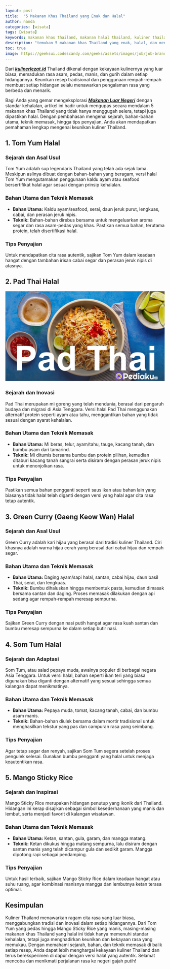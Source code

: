 ```yaml
---
layout: post
title:  "5 Makanan Khas Thailand yang Enak dan Halal"
author: nanda
categories: [wisata]
tags: [wisata]
keywords: makanan khas thailand, makanan halal thailand, kuliner thailand, makanan enak, resep thailand, wisata kuliner, makanan halal
description: "temukan 5 makanan khas Thailand yang enak, halal, dan menggugah selera. Artikel mendalam ini mengupas rahasia kuliner Thailand yang autentik dan ramah bagi pencinta makanan halal."
toc: true
image: https://geeksui.codescandy.com/geeks/assets/images/job/job-brand-logo/job-list-logo-1.svg
---
```


Dari ***[kulinerlezat.id](https://kulinerlezat.id)*** Thailand dikenal dengan kekayaan kulinernya yang luar biasa, memadukan rasa asam, pedas, manis, dan gurih dalam setiap hidangannya. Keunikan resep tradisional dan penggunaan rempah-rempah membuat setiap hidangan selalu menawarkan pengalaman rasa yang berbeda dan menarik.

Bagi Anda yang gemar mengeksplorasi ***[Makanan Luar Negeri](https://kulinerlezat.id/eksplorasi/makanan-khas-dari-berbagai-negara-yang-wajib-dicoba/)*** dengan standar kehalalan, artikel ini hadir untuk mengupas secara mendalam 5 makanan khas Thailand yang tidak hanya menggugah selera, tetapi juga dipastikan halal. Dengan pembahasan mengenai sejarah, bahan-bahan utama, teknik memasak, hingga tips penyajian, Anda akan mendapatkan pemahaman lengkap mengenai keunikan kuliner Thailand.

## 1. Tom Yum Halal

### Sejarah dan Asal Usul
Tom Yum adalah sup legendaris Thailand yang telah ada sejak lama. Meskipun aslinya dibuat dengan bahan-bahan yang beragam, versi halal Tom Yum mengutamakan penggunaan kaldu ayam atau seafood bersertifikat halal agar sesuai dengan prinsip kehalalan.

### Bahan Utama dan Teknik Memasak
- **Bahan Utama:** Kaldu ayam/seafood, serai, daun jeruk purut, lengkuas, cabai, dan perasan jeruk nipis.
- **Teknik:** Bahan-bahan direbus bersama untuk mengeluarkan aroma segar dan rasa asam-pedas yang khas. Pastikan semua bahan, terutama protein, telah disertifikasi halal.
  
### Tips Penyajian
Untuk mendapatkan cita rasa autentik, sajikan Tom Yum dalam keadaan hangat dengan tambahan irisan cabai segar dan perasan jeruk nipis di atasnya.

## 2. Pad Thai Halal

![pad thai](/assets/images/pad-thai.webp)
### Sejarah dan Inovasi
Pad Thai merupakan mi goreng yang telah mendunia, berasal dari pengaruh budaya dan migrasi di Asia Tenggara. Versi halal Pad Thai menggunakan alternatif protein seperti ayam atau tahu, menggantikan bahan yang tidak sesuai dengan syarat kehalalan.

### Bahan Utama dan Teknik Memasak
- **Bahan Utama:** Mi beras, telur, ayam/tahu, tauge, kacang tanah, dan bumbu asam dari tamarind.
- **Teknik:** Mi ditumis bersama bumbu dan protein pilihan, kemudian ditaburi kacang tanah sangrai serta disiram dengan perasan jeruk nipis untuk menonjolkan rasa.
  
### Tips Penyajian
Pastikan semua bahan pengganti seperti saus ikan atau bahan lain yang biasanya tidak halal telah diganti dengan versi yang halal agar cita rasa tetap autentik.

## 3. Green Curry (Gaeng Keow Wan) Halal

### Sejarah dan Asal Usul
Green Curry adalah kari hijau yang berasal dari tradisi kuliner Thailand. Ciri khasnya adalah warna hijau cerah yang berasal dari cabai hijau dan rempah segar.

### Bahan Utama dan Teknik Memasak
- **Bahan Utama:** Daging ayam/sapi halal, santan, cabai hijau, daun basil Thai, serai, dan lengkuas.
- **Teknik:** Bumbu dihaluskan hingga membentuk pasta, kemudian dimasak bersama santan dan daging. Proses memasak dilakukan dengan api sedang agar rempah-rempah meresap sempurna.
  
### Tips Penyajian
Sajikan Green Curry dengan nasi putih hangat agar rasa kuah santan dan bumbu meresap sempurna ke dalam setiap butir nasi.

## 4. Som Tum Halal

### Sejarah dan Adaptasi
Som Tum, atau salad pepaya muda, awalnya populer di berbagai negara Asia Tenggara. Untuk versi halal, bahan seperti ikan teri yang biasa digunakan bisa diganti dengan alternatif yang sesuai sehingga semua kalangan dapat menikmatinya.

### Bahan Utama dan Teknik Memasak
- **Bahan Utama:** Pepaya muda, tomat, kacang tanah, cabai, dan bumbu asam manis.
- **Teknik:** Bahan-bahan diulek bersama dalam mortir tradisional untuk menghasilkan tekstur yang pas dan campuran rasa yang seimbang.
  
### Tips Penyajian
Agar tetap segar dan renyah, sajikan Som Tum segera setelah proses pengulek selesai. Gunakan bumbu pengganti yang halal untuk menjaga keautentikan rasa.

## 5. Mango Sticky Rice

### Sejarah dan Inspirasi
Mango Sticky Rice merupakan hidangan penutup yang ikonik dari Thailand. Hidangan ini kerap disajikan sebagai simbol kesederhanaan yang manis dan lembut, serta menjadi favorit di kalangan wisatawan.

### Bahan Utama dan Teknik Memasak
- **Bahan Utama:** Ketan, santan, gula, garam, dan mangga matang.
- **Teknik:** Ketan dikukus hingga matang sempurna, lalu disiram dengan santan manis yang telah dicampur gula dan sedikit garam. Mangga dipotong rapi sebagai pendamping.
  
### Tips Penyajian
Untuk hasil terbaik, sajikan Mango Sticky Rice dalam keadaan hangat atau suhu ruang, agar kombinasi manisnya mangga dan lembutnya ketan terasa optimal.

## Kesimpulan

Kuliner Thailand menawarkan ragam cita rasa yang luar biasa, menggabungkan tradisi dan inovasi dalam setiap hidangannya. Dari Tom Yum yang pedas hingga Mango Sticky Rice yang manis, masing-masing makanan khas Thailand yang halal ini tidak hanya memenuhi standar kehalalan, tetapi juga menghadirkan keunikan dan kekayaan rasa yang memukau. Dengan memahami sejarah, bahan, dan teknik memasak di balik setiap resep, Anda dapat lebih menghargai kekayaan kuliner Thailand dan terus bereksperimen di dapur dengan versi halal yang autentik. Selamat mencoba dan menikmati perjalanan rasa ke negeri gajah putih!






